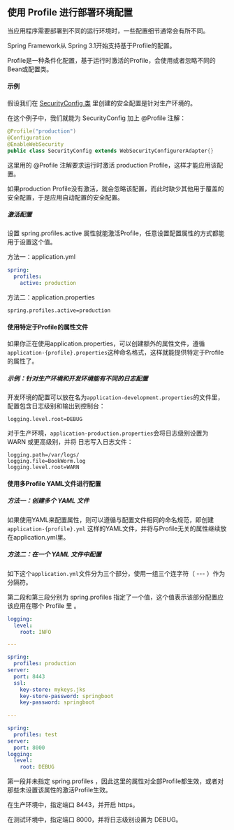 ## 使用 Profile 进行部署环境配置

当应用程序需要部署到不同的运行环境时，一些配置细节通常会有所不同。

Spring Framework从 Spring 3.1开始支持基于Profile的配置。

Profile是一种条件化配置，基于运行时激活的Profile，会使用或者忽略不同的Bean或配置类。

#### 示例

假设我们在 [SecurityConfig 类](readinglist/src/main/java/com/example/demo/SecurityConfig.java) 里创建的安全配置是针对生产环境的。

在这个例子中，我们就能为 SecurityConfig 加上 @Profile 注解：

```java
@Profile("production")
@Configuration
@EnableWebSecurity
public class SecurityConfig extends WebSecurityConfigurerAdapter{}
```

这里用的 @Profile 注解要求运行时激活 production Profile，这样才能应用该配置。

如果production Profile没有激活，就会忽略该配置，而此时缺少其他用于覆盖的安全配置，于是应用自动配置的安全配置。

##### 激活配置

设置 spring.profiles.active 属性就能激活Profile，任意设置配置属性的方式都能用于设置这个值。

方法一：application.yml

```yaml
spring:
  profiles:
    active: production
```

方法二：application.properties

```properties
spring.profiles.active=production
```

#### 使用特定于Profile的属性文件

如果你正在使用application.properties，可以创建额外的属性文件，遵循`application-{profile}.properties`这种命名格式，这样就能提供特定于Profile的属性了。

##### 示例：针对生产环境和开发环境能有不同的日志配置

开发环境的配置可以放在名为`application-development.properties`的文件里，配置包含日志级别和输出到控制台：

```properties
logging.level.root=DEBUG
```

对于生产环境，`application-production.properties`会将日志级别设置为 WARN 或更高级别，并将
日志写入日志文件：

```properties
logging.path=/var/logs/
logging.file=BookWorm.log
logging.level.root=WARN
```

#### 使用多Profile YAML文件进行配置

##### 方法一：创建多个 YAML 文件

如果使用YAML来配置属性，则可以遵循与配置文件相同的命名规范，即创建 `application-{profile}.yml` 这样的YAML文件，并将与Profile无关的属性继续放在application.yml里。

##### 方法二：在一个 YAML 文件中配置

如下这个`application.yml`文件分为三个部分，使用一组三个连字符（ --- ）作为分隔符。

第二段和第三段分别为 spring.profiles 指定了一个值，这个值表示该部分配置应该应用在哪个 Profile 里 。 

```yaml
logging:
  level:
    root: INFO

--- 

spring:
  profiles: production
server:
  port: 8443
  ssl:
    key-store: mykeys.jks
    key-store-password: springboot
    key-password: springboot
    
--- 

spring:
  profiles: test
server:
  port: 8000
logging:
  level:
    root: DEBUG
```

第一段并未指定 spring.profiles ，因此这里的属性对全部Profile都生效，或者对那些未设置该属性的激活Profile生效。

在生产环境中，指定端口 8443，并开启 https。

在测试环境中，指定端口 8000，并将日志级别设置为 DEBUG。

